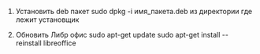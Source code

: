 1. Установить deb пакет 
sudo dpkg -i имя_пакета.deb из директории где лежит установщик

2. Обновить Либр офис
sudo apt-get update
sudo apt-get install --reinstall libreoffice

